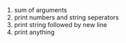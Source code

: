 1. sum of arguments
2. print numbers and string seperators
3. print string followed by new line
4. print anything
